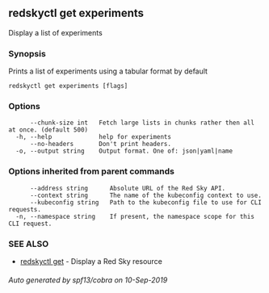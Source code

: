 ## redskyctl get experiments

Display a list of experiments

### Synopsis

Prints a list of experiments using a tabular format by default

```
redskyctl get experiments [flags]
```

### Options

```
      --chunk-size int   Fetch large lists in chunks rather then all at once. (default 500)
  -h, --help             help for experiments
      --no-headers       Don't print headers.
  -o, --output string    Output format. One of: json|yaml|name
```

### Options inherited from parent commands

```
      --address string      Absolute URL of the Red Sky API.
      --context string      The name of the kubeconfig context to use.
      --kubeconfig string   Path to the kubeconfig file to use for CLI requests.
  -n, --namespace string    If present, the namespace scope for this CLI request.
```

### SEE ALSO

* [redskyctl get](redskyctl_get.md)	 - Display a Red Sky resource

###### Auto generated by spf13/cobra on 10-Sep-2019
